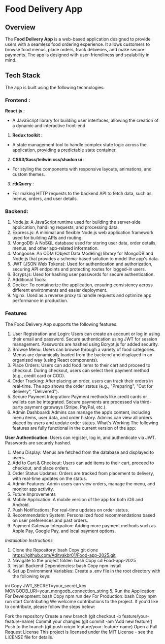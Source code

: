 # Food Delivery App
## Overview
The **Food Delivery App** is a web-based application designed to provide users with a seamless food ordering experience. It allows customers to browse food menus, place orders, track deliveries, and make secure payments. The app is designed with user-friendliness and scalability in mind.

## Tech Stack
The app is built using the following technologies:

### Frontend :
**React.js** : 
  - A JavaScript library for building user interfaces, allowing the creation of a dynamic and interactive front-end.
1. **Redux toolkit** :
  - A state management tool to handle complex state logic across the application, providing a predictable state container.
2. **CSS3/Sass/teilwin css/shadcn ui** :
  - For styling the components with responsive layouts, animations, and custom themes.
3. **rtkQuery** :
  - For making HTTP requests to the backend API to fetch data, such as menus, orders, and user details.
### Backend:
1. Node.js: A JavaScript runtime used for building the server-side application, handling requests, and processing data.
2. Express.js: A minimal and flexible Node.js web application framework used for building APIs and routing.
3. MongoDB: A NoSQL database used for storing user data, order details, menus, and other app-related information.
4. Mongoose: An ODM (Object Data Modeling) library for MongoDB and Node.js that provides a schema-based solution to model the app's data.
5. JWT (JSON Web Tokens): Used for authentication and authorization, securing API endpoints and protecting routes for logged-in users.
6. Bcrypt.js: Used for hashing user passwords for secure authentication.
7. Additional Tools:
8. Docker: To containerize the application, ensuring consistency across different environments and easier deployment.
9. Nginx: Used as a reverse proxy to handle requests and optimize app performance in production.
### Features
The Food Delivery App supports the following features:

1. User Registration and Login:
Users can create an account or log in using their email and password.
Secure authentication using JWT for session management.
Passwords are hashed using Bcrypt.js for added security.
2. Browse Menu:
Users can browse through a variety of food categories.
Menus are dynamically loaded from the backend and displayed in an organized way (using React components).
3. Place Orders:
Users can add food items to their cart and proceed to checkout.
During checkout, users can select their payment method (e.g., credit card or COD).
4. Order Tracking:
After placing an order, users can track their orders in real-time.
The app shows the order status (e.g., "Preparing", "Out for delivery", "Delivered").
5. Secure Payment Integration:
Payment methods like credit cards or wallets can be integrated.
Secure payments are processed via third-party payment gateways (Stripe, PayPal, etc.).
6. Admin Dashboard:
Admins can manage the app’s content, including menu items, user data, and order history.
Admins can view all orders placed by users and update order status.
What's Working
The following features are fully functional in the current version of the app:

**User Authentication**: Users can register, log in, and authenticate via JWT. Passwords are securely hashed.
1. Menu Display: Menus are fetched from the database and displayed to users.
2. Add to Cart & Checkout: Users can add items to their cart, proceed to checkout, and place orders.
3. Order Status Updates: Orders are tracked from placement to delivery, with real-time updates on the status.
4. Admin Features: Admin users can view orders, manage the menu, and monitor app activity.
5. Future Improvements
6. Mobile Application: A mobile version of the app for both iOS and Android.
7. Push Notifications: For real-time updates on order status.
8. Recommendation System: Personalized food recommendations based on user preferences and past orders.
9. Payment Gateway Integration: Adding more payment methods such as Apple Pay, Google Pay, and local payment options.

*Installation Instructions*
1. Clone the Repository:
bash
Copy
git clone https://github.com/Adityakbr01/Food-app-2025.git
2. Navigate to the project folder:
bash
Copy
cd Food-app-2025
3. Install Backend Dependencies:
bash
Copy
npm install
4. Set up Environment Variables:
Create a .env file in the root directory with the following keys:

ini
Copy
JWT_SECRET=your_secret_key
MONGODB_URI=your_mongodb_connection_string
5. Run the Application:
For Development:
bash
Copy
npm run dev
For Production:
bash
Copy
npm run start
Contributing
We welcome contributions to the project. If you'd like to contribute, please follow the steps below:

Fork the repository
Create a new branch (git checkout -b feature/your-feature-name)
Commit your changes (git commit -am 'Add new feature')
Push to the branch (git push origin feature/your-feature-name)
Open a Pull Request
License
This project is licensed under the MIT License - see the LICENSE file for details.
